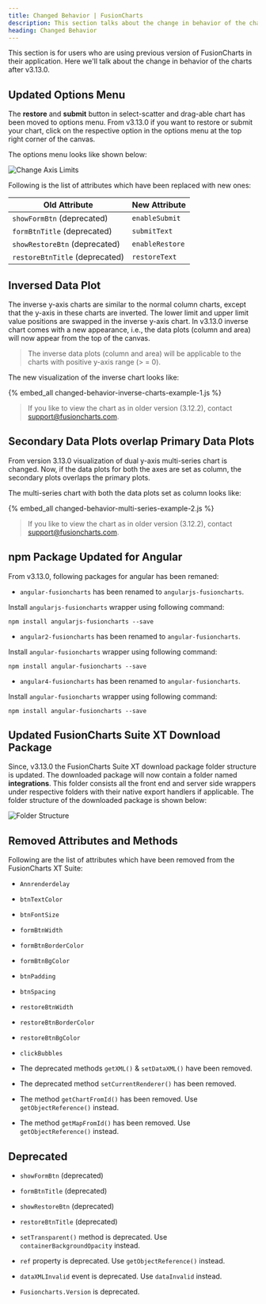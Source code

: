 ```yaml
---
title: Changed Behavior | FusionCharts
description: This section talks about the change in behavior of the charts with the latest released version.
heading: Changed Behavior
---
```


This section is for users who are using previous version of FusionCharts in their application. Here we'll talk about the change in behavior of the charts after v3.13.0.

## Updated Options Menu

The **restore** and **submit** button in select-scatter and drag-able chart has been moved to options menu. From v3.13.0 if you want to restore or submit your chart, click on the respective option in the options menu at the top right corner of the canvas.

The options menu looks like shown below:

![Change Axis Limits](/gif/standard-charts-drag-able-charts-gif-1.gif)

Following is the list of attributes which have been replaced with new ones:

Old Attribute|New Attribute
--|--
`showFormBtn` (deprecated)|`enableSubmit`
`formBtnTitle` (deprecated)|`submitText`
`showRestoreBtn` (deprecated)|`enableRestore`
`restoreBtnTitle` (deprecated)|`restoreText`

## Inversed Data Plot

The inverse y-axis charts are similar to the normal column charts, except that the y-axis in these charts are inverted. The lower limit and upper limit value positions are swapped in the inverse y-axis chart. In v3.13.0 inverse chart comes with a new appearance, i.e., the data plots (column and area) will now appear from the top of the canvas.

> The inverse data plots (column and area) will be applicable to the charts with positive y-axis range (> = 0).  

The new visualization of the inverse chart looks like:

{% embed_all changed-behavior-inverse-charts-example-1.js %}

> If you like to view the chart as in older version (3.12.2), contact [support@fusioncharts.com](support@fusioncharts.com).

## Secondary Data Plots overlap Primary Data Plots

From version 3.13.0 visualization of dual y-axis multi-series chart is changed. Now, if the data plots for both the axes are set as column, the secondary plots overlaps the primary plots.

The multi-series chart with both the data plots set as column looks like:

{% embed_all changed-behavior-multi-series-example-2.js %}

> If you like to view the chart as in older version (3.12.2), contact [support@fusioncharts.com](support@fusioncharts.com).

## npm Package Updated for Angular

From v3.13.0, following packages for angular has been remaned:

* `angular-fusioncharts` has been renamed to `angularjs-fusioncharts`.

Install `angularjs-fusioncharts` wrapper using following command:

```
npm install angularjs-fusioncharts --save
```

* `angular2-fusioncharts` has been renamed to `angular-fusioncharts`.

Install `angular-fusioncharts` wrapper using following command:

```
npm install angular-fusioncharts --save
```

* `angular4-fusioncharts` has been renamed to `angular-fusioncharts`.

Install `angular-fusioncharts` wrapper using following command:

```
npm install angular-fusioncharts --save
```

## Updated FusionCharts Suite XT Download Package 

Since, v3.13.0 the FusionCharts Suite XT download package folder structure is updated. The downloaded package will now contain a folder named **integrations**. This folder consists all the front end and server side wrappers under respective folders with their native export handlers if applicable. The folder structure of the downloaded package is shown below:

![Folder Structure](/gif/upgrading-plugins.gif)

## Removed Attributes and Methods

Following are the list of attributes which have been removed from the FusionCharts XT Suite:

* `Annrenderdelay`

* `btnTextColor`

* `btnFontSize`

* `formBtnWidth`

* `formBtnBorderColor`

* `formBtnBgColor`

* `btnPadding`

* `btnSpacing`

* `restoreBtnWidth`

* `restoreBtnBorderColor`

* `restoreBtnBgColor`

* `clickBubbles`

* The deprecated methods `getXML()` & `setDataXML()` have been removed.

* The deprecated method `setCurrentRenderer()` has been removed.

* The method `getChartFromId()` has been removed. Use `getObjectReference()` instead.

* The method `getMapFromId()` has been removed.  Use `getObjectReference()` instead.

## Deprecated

* `showFormBtn` (deprecated)

* `formBtnTitle` (deprecated)

* `showRestoreBtn` (deprecated)

* `restoreBtnTitle` (deprecated)

* `setTransparent()` method is deprecated. Use `containerBackgroundOpacity` instead.

* `ref` property is deprecated. Use `getObjectReference()` instead.

* `dataXMLInvalid` event is deprecated. Use `dataInvalid` instead.

* `Fusioncharts.Version` is deprecated.